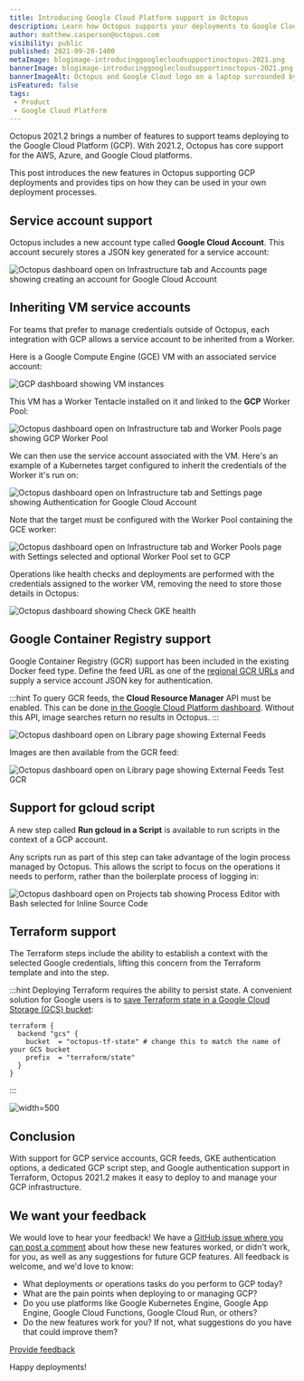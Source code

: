 ```yaml
---
title: Introducing Google Cloud Platform support in Octopus
description: Learn how Octopus supports your deployments to Google Cloud Platform and provide feedback on our GCP features.
author: matthew.casperson@octopus.com
visibility: public
published: 2021-09-28-1400
metaImage: blogimage-introducinggooglecloudsupportinoctopus-2021.png
bannerImage: blogimage-introducinggooglecloudsupportinoctopus-2021.png
bannerImageAlt: Octopus and Google Cloud logo on a laptop surrounded by logos of features that support GCP deployments
isFeatured: false
tags:
 - Product
 - Google Cloud Platform
---
```


Octopus 2021.2 brings a number of features to support teams deploying to the Google Cloud Platform (GCP). With 2021.2, Octopus has core support for the AWS, Azure, and Google Cloud platforms.

This post introduces the new features in Octopus supporting GCP deployments and provides tips on how they can be used in your own deployment processes.

## Service account support

Octopus includes a new account type called **Google Cloud Account**. This account securely stores a JSON key generated for a service account:

![Octopus dashboard open on Infrastructure tab and Accounts page showing creating an account for Google Cloud Account](serviceaccount.png "width=500")

## Inheriting VM service accounts

For teams that prefer to manage credentials outside of Octopus, each integration with GCP allows a service account to be inherited from a Worker. 

Here is a Google Compute Engine (GCE) VM with an associated service account:

![GCP dashboard showing VM instances](vm-service-account.png "width=500")

This VM has a Worker Tentacle installed on it and linked to the **GCP** Worker Pool:

![Octopus dashboard open on Infrastructure tab and Worker Pools page showing GCP Worker Pool](worker.png "width=500")

We can then use the service account associated with the VM. Here's an example of a Kubernetes target configured to inherit the credentials of the Worker it's run on:

![Octopus dashboard open on Infrastructure tab and Settings page showing Authentication for Google Cloud Account](assume-service-account.png "width=500")

Note that the target must be configured with the Worker Pool containing the GCE worker:

![Octopus dashboard open on Infrastructure tab and Worker Pools page with Settings selected and optional Worker Pool set to GCP](workerpool.png "width=500")

Operations like health checks and deployments are performed with the credentials assigned to the worker VM, removing the need to store those details in Octopus:

![Octopus dashboard showing Check GKE health](healthcheck.png "width=500")

## Google Container Registry support

Google Container Registry (GCR) support has been included in the existing Docker feed type. Define the feed URL as one of the [regional GCR URLs](https://cloud.google.com/container-registry/docs/pushing-and-pulling#add-registry) and supply a service account JSON key for authentication.

:::hint
To query GCR feeds, the **Cloud Resource Manager** API must be enabled. This can be done [in the Google Cloud Platform dashboard](https://console.developers.google.com/apis/api/cloudresourcemanager.googleapis.com/overview). Without this API, image searches return no results in Octopus.
:::

![Octopus dashboard open on Library page showing External Feeds](gcr.png "width=500")

Images are then available from the GCR feed:

![Octopus dashboard open on Library page showing External Feeds Test GCR](gcr-test.png "width=500")

## Support for gcloud script

A new step called **Run gcloud in a Script** is available to run scripts in the context of a GCP account. 

Any scripts run as part of this step can take advantage of the login process managed by Octopus. This allows the script to focus on the operations it needs to perform, rather than the boilerplate process of logging in:

![Octopus dashboard open on Projects tab showing Process Editor with Bash selected for Inline Source Code](gcloud-script.png "width=500")

## Terraform support

The Terraform steps include the ability to establish a context with the selected Google credentials, lifting this concern from the Terraform template and into the step.

:::hint
Deploying Terraform requires the ability to persist state. A convenient solution for Google users is to [save Terraform state in a Google Cloud Storage (GCS) bucket](https://www.terraform.io/docs/language/settings/backends/gcs.html):

```hcl
terraform {
  backend "gcs" {
    bucket  = "octopus-tf-state" # change this to match the name of your GCS bucket
    prefix  = "terraform/state"
  }
}
```
:::

![](terraform.png "width=500")

## Conclusion

With support for GCP service accounts, GCR feeds, GKE authentication options, a dedicated GCP script step, and Google authentication support in Terraform, Octopus 2021.2 makes it easy to deploy to and manage your GCP infrastructure.

## We want your feedback

We would love to hear your feedback! We have a [GitHub issue where you can post a comment](https://github.com/OctopusDeploy/StepsFeedback/issues/7) about how these new features worked, or didn't work, for you, as well as any suggestions for future GCP features. All feedback is welcome, and we'd love to know:

- What deployments or operations tasks do you perform to GCP today?
- What are the pain points when deploying to or managing GCP?
- Do you use platforms like Google Kubernetes Engine, Google App Engine, Google Cloud Functions, Google Cloud Run, or others?
- Do the new features work for you? If not, what suggestions do you have that could improve them?

<span><a class="btn btn-success" href="https://github.com/OctopusDeploy/StepsFeedback/issues/7">Provide feedback</a></span>

Happy deployments!
